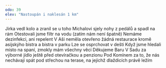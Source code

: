 ```yaml
---
odo: 39
elev: "Nastoupán i naklesán 1 km"
---
```


Jirka vedl kolo a zranil se u toho
Michalovi sjely nohy z pedálů a spadl na rám
Otestovali jsme filtr na vodu (zatím nám není špatně)
Nemáme dezinfekci, ani repelent
V Aši neměla otevřeno žádná restaurace kromě asijskýho bistra a bistra v parku
Lze se osprchovat v dešti
Když jsme hledali místo na spaní, zmokly mám všechny věci
Děkujeme Baru V Sadu za výborné jídlo ještě před otevíračkou a penzionu Pod Komínem za to, že nás nechávají spát pod střechou na terase, na jejíchž dlaždicích právě ležím
